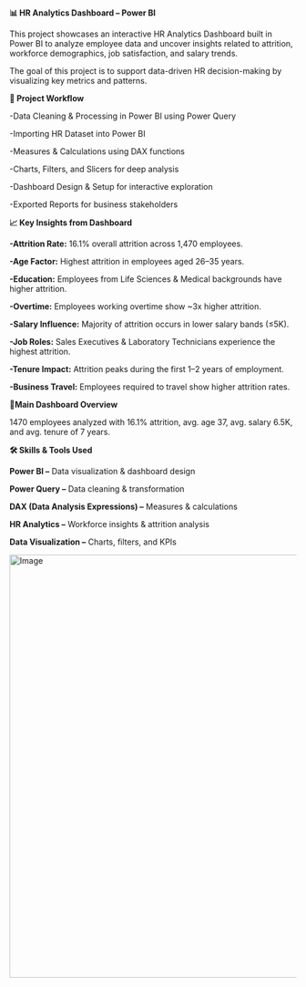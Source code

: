 **📊 HR Analytics Dashboard – Power BI**

This project showcases an interactive HR Analytics Dashboard built in Power BI to analyze employee data and uncover insights related to attrition, workforce demographics, job satisfaction, and salary trends.

The goal of this project is to support data-driven HR decision-making by visualizing key metrics and patterns.




**🔧 Project Workflow**

-Data Cleaning & Processing in Power BI using Power Query

-Importing HR Dataset into Power BI

-Measures & Calculations using DAX functions

-Charts, Filters, and Slicers for deep analysis

-Dashboard Design & Setup for interactive exploration

-Exported Reports for business stakeholders



**📈 Key Insights from Dashboard**

**-Attrition Rate:** 16.1% overall attrition across 1,470 employees.

**-Age Factor:** Highest attrition in employees aged 26–35 years.

**-Education:** Employees from Life Sciences & Medical backgrounds have higher attrition.

**-Overtime:** Employees working overtime show ~3x higher attrition.

**-Salary Influence:** Majority of attrition occurs in lower salary bands (≤5K).

**-Job Roles:** Sales Executives & Laboratory Technicians experience the highest attrition.

**-Tenure Impact:** Attrition peaks during the first 1–2 years of employment.

**-Business Travel:** Employees required to travel show higher attrition rates.




**🔹Main Dashboard Overview**

1470 employees analyzed with 16.1% attrition, avg. age 37, avg. salary 6.5K, and avg. tenure of 7 years.


**🛠️ Skills & Tools Used**

**Power BI –** Data visualization & dashboard design

**Power Query –** Data cleaning & transformation

**DAX (Data Analysis Expressions) –** Measures & calculations

**HR Analytics –** Workforce insights & attrition analysis

**Data Visualization –** Charts, filters, and KPIs


<img width="1325" height="742" alt="Image" src="https://github.com/user-attachments/assets/aa176ffe-42cd-43de-9eb7-35ab0d195364" />

